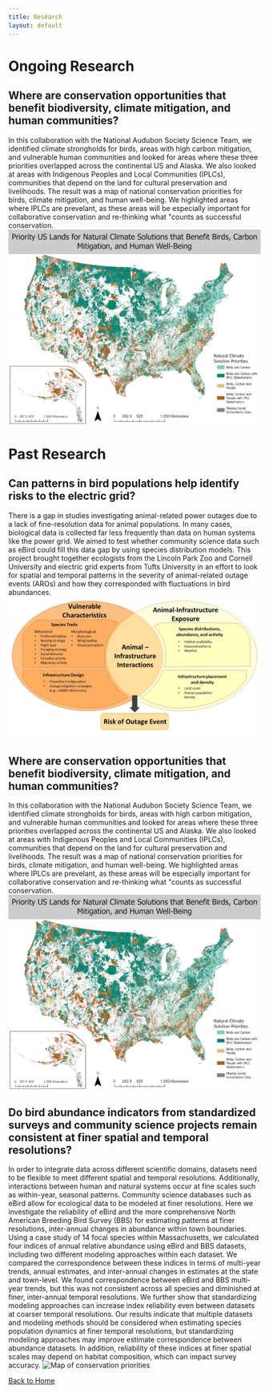 ```yaml
---
title: Research
layout: default
---
```


# Ongoing Research
## Where are conservation opportunities that benefit biodiversity, climate mitigation, and human communities?
In this collaboration with the National Audubon Society Science Team, we identified climate strongholds for birds, areas with high carbon mitigation, and vulnerable human communities and looked for areas where these three priorities overlapped across the continental US and Alaska. We also looked at areas with Indigenous Peoples and Local Communities (IPLCs), communities that depend on the land for cultural preservation and livelihoods. The result was a map of national conservation priorities for birds, climate mitigation, and human well-being. We highlighted areas where IPLCs are prevelant, as these areas will be especially important for collaborative conservation and re-thinking what "counts as successful conservation. 
![Map of conservation priorities](images/current_research/NCS.png
"Priority areas for conservation across the United States that benefit birds, climate mitigation, and human well-being.")


# Past Research
## Can patterns in bird populations help identify risks to the electric grid?
There is a gap in studies investigating animal-related power outages due to a lack of fine-resolution data for animal populations. In many cases, biological data is collected far less frequently than data on human systems like the power grid. We aimed to test whether community science data such as eBird could fill this data gap by using species distribution models. This project brought together ecologists from the Lincoln Park Zoo and Cornell University and electric grid experts from Tufts University in an effort to look for spatial and temporal patterns in the severity of animal-related outage events (AROs) and how they corresponded with fluctuations in bird abundances.
![Map of conservation priorities](images/past_research/AROs1.png
"A diagram describing the relationship between bird populations and electrical infrastructure. The spatial and temporal overlap between vulnerable bird species and infrastructure increases the risk of an animal-related power outage occurring.")

## Where are conservation opportunities that benefit biodiversity, climate mitigation, and human communities?
In this collaboration with the National Audubon Society Science Team, we identified climate strongholds for birds, areas with high carbon mitigation, and vulnerable human communities and looked for areas where these three priorities overlapped across the continental US and Alaska. We also looked at areas with Indigenous Peoples and Local Communities (IPLCs), communities that depend on the land for cultural preservation and livelihoods. The result was a map of national conservation priorities for birds, climate mitigation, and human well-being. We highlighted areas where IPLCs are prevelant, as these areas will be especially important for collaborative conservation and re-thinking what "counts as successful conservation. 
![Map of conservation priorities](images/NCS.png
"Priority areas for conservation across the United States that benefit birds, climate mitigation, and human well-being.")

## Do bird abundance indicators from standardized surveys and community science projects remain consistent at finer spatial and temporal resolutions?
In order to integrate data across different scientific domains, datasets need to be flexible to meet different spatial and temporal resolutions. Additionally, interactions between human and natural systems occur at fine scales such as within-year, seasonal patterns. Community science databases such as eBird allow for ecological data to be modeled at finer resolutions. Here we investigate the reliability of eBird and the more comprehensive North American Breeding Bird Survey (BBS) for estimating patterns at finer resolutions, inter-annual changes in abundance within town boundaries. Using a case study of 14 focal species within Massachusetts, we calculated four indices of annual relative abundance using eBird and BBS datasets, including two different modeling approaches within each dataset. We compared the correspondence between these indices in terms of multi-year trends, annual estimates, and inter-annual changes in estimates at the state and town-level. We found correspondence between eBird and BBS multi-year trends, but this was not consistent across all species and diminished at finer, inter-annual temporal resolutions. We further show that standardizing modeling approaches can increase index reliability even between datasets at coarser temporal resolutions. Our results indicate that multiple datasets and modeling methods should be considered when estimating species population dynamics at finer temporal resolutions, but standardizing modeling approaches may improve estimate correspondence between abundance datasets. In addition, reliability of these indices at finer spatial scales may depend on habitat composition, which can impact survey accuracy.
![Map of conservation priorities](images/past_research/eBird.png
"Comparing the consistency (correlation) between eBird and Breeding Bird Survey relative abundance estimates at different scales.")

[Back to Home](https://meilingfeng.github.io/)
